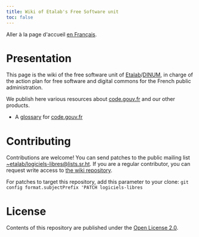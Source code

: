 ```yaml
---
title: Wiki of Etalab's Free Software unit
toc: false
---
```


Aller à la page d'accueil [en Français](index.md).

# Presentation

This page is the wiki of the free software unit of
[Etalab](https://www.etalab.gouv.fr/)/[DINUM](https://www.numerique.gouv.fr/),
in charge of the action plan for free software and digital commons for
the French public administration.

We publish here various resources about
[code.gouv.fr](https://code.gouv.fr) and our other products.

- A [glossary](glossary.en.md) for [code.gouv.fr](https://code.gouv.fr)

# Contributing

Contributions are welcome!  You can send patches to the public mailing
list
[~etalab/logiciels-libres@lists.sr.ht](mailto:~etalab/logiciels-libres@lists.sr.ht).
If you are a regular contributor, you can request write access to [the
wiki repository](https://git.sr.ht/~etalab/logiciels-libres).

For patches to target this repository, add this parameter to your
clone: `git config format.subjectPrefix 'PATCH logiciels-libres`

# License

Contents of this repository are published under the [Open License 2.0](https://spdx.org/licenses/etalab-2.0.html).


